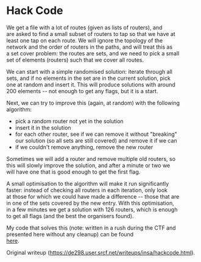 # Hack Code

We get a file with a lot of routes (given as lists of routers), and  
are asked to find a small subset of routers to tap so that we have at  
least one tap on each route. We will ignore the topology of the  
network and the order of routers in the paths, and will treat this as  
a set cover problem: the routes are sets, and we need to pick a small  
set of elements (routers) such that we cover all routes.

We can start with a simple randomised solution: iterate through all  
sets, and if no elements in the set are in the current solution, pick  
one at random and insert it. This will produce solutions with around  
200 elements -- not enough to get any flags, but it is a start.

Next, we can try to improve this (again, at random) with the following  
algorithm:

* pick a random router not yet in the solution  
* insert it in the solution  
* for each other router, see if we can remove it without "breaking"  
 our solution (so all sets are still covered) and remove it if we can  
* if we couldn't remove anything, remove the new router

Sometimes we will add a router and remove multiple old routers, so  
this will slowly improve the solution, and after a minute or two we  
will have one that is good enough to get the first flag.

A small optimisation to the algorithm will make it run significantly  
faster: instead of checking all routers in each iteration, only look  
at those for which we could have made a difference -- those that are  
in one of the sets covered by the new entry. With this optimisation,  
in a few minutes we get a solution with 126 routers, which is enough  
to get all flags (and the best the organisers found).

My code that solves this (note: written in a rush during the CTF and  
presented here without any cleanup) can be found  
[here](https://de298.user.srcf.net/writeups/insa/hackcode.py).  

Original writeup (https://de298.user.srcf.net/writeups/insa/hackcode.html).